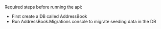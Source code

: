 Required steps before running the api:

- First create a DB called AddressBook
- Run AddressBook.Migrations console to migrate seeding data in the DB
